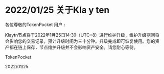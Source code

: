 # 2022/01/25 关于Kla y ten

各位尊敬的TokenPocket 用户 :&#x20;

Klaytn节点将于2022年1月25日14:30（UTC+8）进行维护升级，维护升级期间将会影响您的交易记录，预计升级时间为三十分钟。升级完成即可恢复使用。您的资产都在链上保存，节点维护升级并不会影响资产安全。请您耐心等待。&#x20;

TokenPocket&#x20;

2022/01/25
